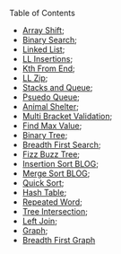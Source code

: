 Table of Contents

- [Array Shift](src/main/resources/arrayShift.md);
- [Binary Search](src/main/resources/binarySearch.md);
- [Linked List](src/main/resources/READMElinkedlist.md); 
- [LL Insertions](src/main/resources/llInsertions.md); 
- [Kth From End](src/main/resources/kthFromEnd.md);
- [LL Zip](src/main/resources/llZip.md);
- [Stacks and Queue](src/main/resources/READMEstacksandqueues.md);
- [Psuedo Queue](src/main/resources/pseudoQueue.md);
- [Animal Shelter](src/main/resources/animalShelter.md);
- [Multi Bracket Validation](src/main/resources/multiBracketValidation.md);
- [Find Max Value](src/main/resources/maxvalue.md);
- [Binary Tree](src/main/resources/tree.README.md);
- [Breadth First Search](src/main/resources/breadthFirst.md);
- [Fizz Buzz Tree](src/main/resources/fizzbuzz.md);
- [Insertion Sort BLOG](src/main/resources/insertionSortBLOG.md);
- [Merge Sort BLOG](src/main/resources/merge-sortBLOG.md);
- [Quick Sort](src/main/resources/quickSortBLOG.md);
- [Hash Table](src/main/resources/hashtable.md);
- [Repeated Word](src/main/resources/repeatedword.md);
- [Tree Intersection](src/main/resources/treeIntersection.md);
- [Left Join](src/main/resources/leftJoin.md);
- [Graph](src/main/resources/graph.md);
- [Breadth First Graph](src/main/resources/breadthFirstGraph.md)